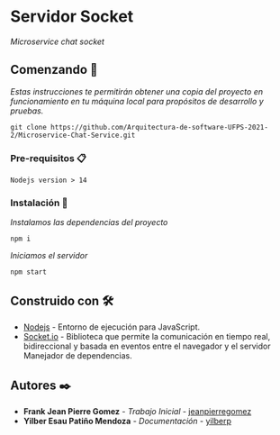 # Servidor Socket

_Microservice chat socket_
## Comenzando 🚀

_Estas instrucciones te permitirán obtener una copia del proyecto en funcionamiento en tu máquina local para propósitos de desarrollo y pruebas._
```
git clone https://github.com/Arquitectura-de-software-UFPS-2021-2/Microservice-Chat-Service.git
```
### Pre-requisitos 📋

```
Nodejs version > 14
```
### Instalación 🔧

_Instalamos las dependencias del proyecto_
```
npm i
```
_Iniciamos el servidor_
```
npm start
```
## Construido con 🛠️

* [Nodejs](https://nodejs.org/es/docs/) - Entorno de ejecución para JavaScript.
* [Socket.io](https://socket.io/docs/v4/) - Biblioteca que permite la comunicación en tiempo real, bidireccional y basada en eventos entre el navegador y el servidor Manejador de dependencias.

## Autores ✒️

* **Frank Jean Pierre Gomez** - *Trabajo Inicial* - [jeanpierregomez](https://github.com/jeanpierregomez)
* **Yilber Esau Patiño Mendoza** - *Documentación* - [yilberp](https://github.com/Yilberp)
